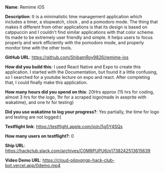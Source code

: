 **Name**: Remime iOS

**Description**: It is a minimalistic time management application which includes a timer, a stopwatch, clock , and a pomodoro mode.
The thing that makes it different from other applications is that its design is based on catppuccin and I couldn't find similar applications with that color scheme.
Its made to be extremely user friendly and simple. It helps users to focus properly and work efficiently with the pomodoro mode, and properly monitor time with the other tools.

**GitHub URL**: https://github.com/ShibamRoy9826/remime-ios

**How did you build this**: I used React Native and Expo to create this application. I started with the Documentation, but found it a little confusing,
so I searched for a youtube lecture on expo and react. After completing that, I could finally make this application.

**How many hours did you spend on this**: 20Hrs approx (15 hrs for coding, almost 3 hrs for the logo, 1hr for a scraped logo(made in aseprite with wakatime), and one hr for testing)

**Did you use wakatime to log your progress?**: Yes partially, the time for logo and testing are not logged:(

**Testflight link**: https://testflight.apple.com/join/5g5Y4SQs

**How many users on testflight?**: 0

**Ship URL**: https://hackclub.slack.com/archives/C0M8PUPU6/p1738242513615639

**Video Demo URL**: https://cloud-pilqvqngp-hack-club-bot.vercel.app/0demo.mp4
